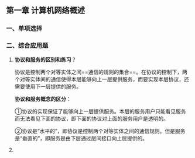 ## 第一章 计算机网络概述

### 一、单项选择

### 二、综合应用题

1. **协议和服务的区别和练习**？

   ​		协议是控制两个对等实体之间==通信的规则的集合==。在协议的控制下，两个对等实体间的通信使得本层能够向上一层提供服务，而要实现本层协议，还需要使用下一层提供的服务。

   **协议和服务概念的区分**：

   ①协议的实现保证了能够向上一层提供服务。本层的服务用户只能看见服务而无法看见下面的协议，即下面的协议对上面的服务用户是透明的。

   ②协议是“水平的”，即协议是控制两个对等实体之间的通信规则。但是服务是“垂直的”，即服务是由下层通过层间接口向上层提供的。

2. 

